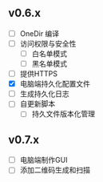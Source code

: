 <!-- 
## v0.4.x

- ~~鼠标滚轮~~
- ~~键盘~~
- ~~优化DPad组件~~
- ~~优化鼠标按钮组件~~
- ~~完善设置选项~~
  - ~~侧边栏左右切换~~
  - ~~灵敏度调整~~
- ~~调整侧边栏菜单~~
  - ~~自动收起~~
- ~~自定义颜色~~

## 更多

~~- 双击激活左键~~
~~- 长按激活摇杆~~
~~- 小键盘
- 更好的页面布局
  - 顶部工具切换栏~~

## v0.5.x

- `v0.5.0` ~~Flask迁移到Quart~~
- `v0.4.2` ~~自扫描可用端口，检验可用性~~ 
-->

## v0.6.x

- [ ] OneDir 编译
- [ ] 访问权限与安全性
  - [ ] 白名单模式
  - [ ] 黑名单模式
- [ ] 提供HTTPS
- [x] 电脑端持久化配置文件
- [ ] 生成持久化日志
- [ ] 自更新脚本
  - [ ] 持久文件版本化管理

## v0.7.x

- [ ] 电脑端制作GUI
- [ ] 添加二维码生成和扫描
